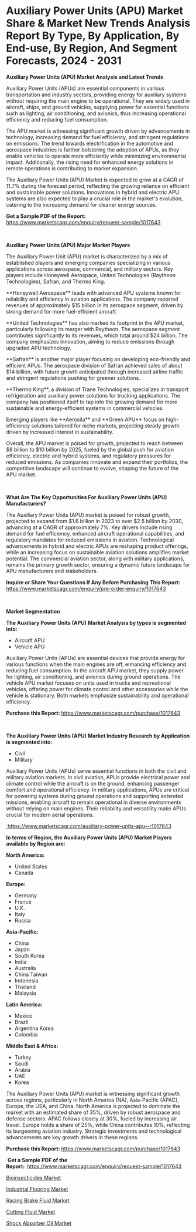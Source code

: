 <p><h1>Auxiliary Power Units (APU) Market Share & Market New Trends Analysis Report By Type, By Application, By End-use, By Region, And Segment Forecasts, 2024 - 2031</h1></p><p><strong>Auxiliary Power Units (APU) Market Analysis and Latest Trends</strong></p>
<p><p>Auxiliary Power Units (APUs) are essential components in various transportation and industry sectors, providing energy for auxiliary systems without requiring the main engine to be operational. They are widely used in aircraft, ships, and ground vehicles, supplying power for essential functions such as lighting, air conditioning, and avionics, thus increasing operational efficiency and reducing fuel consumption.</p><p>The APU market is witnessing significant growth driven by advancements in technology, increasing demand for fuel efficiency, and stringent regulations on emissions. The trend towards electrification in the automotive and aerospace industries is further bolstering the adoption of APUs, as they enable vehicles to operate more efficiently while minimizing environmental impact. Additionally, the rising need for enhanced energy solutions in remote operations is contributing to market expansion.</p><p>The Auxiliary Power Units (APU) Market is expected to grow at a CAGR of 11.7% during the forecast period, reflecting the growing reliance on efficient and sustainable power solutions. Innovations in hybrid and electric APU systems are also expected to play a crucial role in the market's evolution, catering to the increasing demand for cleaner energy sources.</p></p>
<p><strong>Get a Sample PDF of the Report:&nbsp;</strong> <a href="https://www.marketscagr.com/enquiry/request-sample/1017643">https://www.marketscagr.com/enquiry/request-sample/1017643</a></p>
<p>&nbsp;</p>
<p><strong>Auxiliary Power Units (APU) Major Market Players</strong></p>
<p><p>The Auxiliary Power Unit (APU) market is characterized by a mix of established players and emerging companies specializing in various applications across aerospace, commercial, and military sectors. Key players include Honeywell Aerospace, United Technologies (Raytheon Technologies), Safran, and Thermo King.</p><p>**Honeywell Aerospace** leads with advanced APU systems known for reliability and efficiency in aviation applications. The company reported revenues of approximately $15 billion in its aerospace segment, driven by strong demand for more fuel-efficient aircraft.</p><p>**United Technologies** has also marked its footprint in the APU market, particularly following its merger with Raytheon. The aerospace segment contributes significantly to its revenues, which total around $24 billion. The company emphasizes innovation, aiming to reduce emissions through upgraded APU technology.</p><p>**Safran** is another major player focusing on developing eco-friendly and efficient APUs. The aerospace division of Safran achieved sales of about $14 billion, with future growth anticipated through increased airline traffic and stringent regulations pushing for greener solutions.</p><p>**Thermo King**, a division of Trane Technologies, specializes in transport refrigeration and auxiliary power solutions for trucking applications. The company has positioned itself to tap into the growing demand for more sustainable and energy-efficient systems in commercial vehicles.</p><p>Emerging players like **Aerosila** and **Green APU** focus on high-efficiency solutions tailored for niche markets, projecting steady growth driven by increased interest in sustainability.</p><p>Overall, the APU market is poised for growth, projected to reach between $8 billion to $10 billion by 2025, fueled by the global push for aviation efficiency, electric and hybrid systems, and regulatory pressures for reduced emissions. As companies innovate and expand their portfolios, the competitive landscape will continue to evolve, shaping the future of the APU market.</p></p>
<p>&nbsp;</p>
<p><strong>What Are The Key Opportunities For Auxiliary Power Units (APU) Manufacturers?</strong></p>
<p><p>The Auxiliary Power Units (APU) market is poised for robust growth, projected to expand from $1.6 billion in 2023 to over $2.5 billion by 2030, advancing at a CAGR of approximately 7%. Key drivers include rising demand for fuel efficiency, enhanced aircraft operational capabilities, and regulatory mandates for reduced emissions in aviation. Technological advancements in hybrid and electric APUs are reshaping product offerings, while an increasing focus on sustainable aviation solutions amplifies market potential. The commercial aviation sector, along with military applications, remains the primary growth sector, ensuring a dynamic future landscape for APU manufacturers and stakeholders.</p></p>
<p><strong>Inquire or Share Your Questions If Any Before Purchasing This Report:</strong> <a href="https://www.marketscagr.com/enquiry/pre-order-enquiry/1017643">https://www.marketscagr.com/enquiry/pre-order-enquiry/1017643</a></p>
<p>&nbsp;</p>
<p><strong>Market Segmentation</strong></p>
<p><strong>The Auxiliary Power Units (APU) Market Analysis by types is segmented into:</strong></p>
<p><ul><li>Aircraft APU</li><li>Vehicle APU</li></ul></p>
<p><p>Auxiliary Power Units (APUs) are essential devices that provide energy for various functions when the main engines are off, enhancing efficiency and reducing fuel consumption. In the aircraft APU market, they supply power for lighting, air conditioning, and avionics during ground operations. The vehicle APU market focuses on units used in trucks and recreational vehicles, offering power for climate control and other accessories while the vehicle is stationary. Both markets emphasize sustainability and operational efficiency.</p></p>
<p><strong>Purchase this Report:&nbsp;</strong><a href="https://www.marketscagr.com/purchase/1017643">https://www.marketscagr.com/purchase/1017643</a></p>
<p>&nbsp;</p>
<p><strong>The Auxiliary Power Units (APU) Market Industry Research by Application is segmented into:</strong></p>
<p><ul><li>Civil</li><li>Military</li></ul></p>
<p><p>Auxiliary Power Units (APUs) serve essential functions in both the civil and military aviation markets. In civil aviation, APUs provide electrical power and climate control while the aircraft is on the ground, enhancing passenger comfort and operational efficiency. In military applications, APUs are critical for powering systems during ground operations and supporting extended missions, enabling aircraft to remain operational in diverse environments without relying on main engines. Their reliability and versatility make APUs crucial for modern aerial operations.</p></p>
<p><a href="https://www.marketscagr.com/auxiliary-power-units-apu--r1017643">&nbsp;https://www.marketscagr.com/auxiliary-power-units-apu--r1017643</a></p>
<p><strong>In terms of Region, the Auxiliary Power Units (APU) Market Players available by Region are:</strong></p>
<p>
    <p> <strong> North America: </strong>
        <ul>
            <li>United States</li>
            <li>Canada</li>
        </ul>
        </p> 
    <p> <strong> Europe: </strong>
        <ul>
            <li>Germany</li>
            <li>France</li>
            <li>U.K.</li>
            <li>Italy</li>
            <li>Russia</li>
        </ul>
        </p> 
    <p> <strong> Asia-Pacific: </strong>
        <ul>
            <li>China</li>
            <li>Japan</li>
            <li>South Korea</li>
            <li>India</li>
            <li>Australia</li>
            <li>China Taiwan</li>
            <li>Indonesia</li>
            <li>Thailand</li>
            <li>Malaysia</li>
        </ul>
        </p> 
    <p> <strong> Latin America: </strong>
        <ul>
            <li>Mexico</li>
            <li>Brazil</li>
            <li>Argentina Korea</li>
            <li>Colombia</li>
        </ul>
        </p> 
    <p> <strong> Middle East & Africa: </strong>
        <ul>
            <li>Turkey</li>
            <li>Saudi</li>
            <li>Arabia</li>
            <li>UAE</li>
            <li>Korea</li>
        </ul>
    </p>
    </p>
<p><p>The Auxiliary Power Units (APU) market is witnessing significant growth across regions, particularly in North America (NA), Asia-Pacific (APAC), Europe, the USA, and China. North America is projected to dominate the market with an estimated share of 35%, driven by robust aerospace and defense sectors. APAC follows closely at 30%, fueled by increasing air travel. Europe holds a share of 25%, while China contributes 10%, reflecting its burgeoning aviation industry. Strategic investments and technological advancements are key growth drivers in these regions.</p></p>
<p><strong>Purchase this Report: </strong><a href="https://www.marketscagr.com/purchase/1017643">https://www.marketscagr.com/purchase/1017643</a></p>
<p>&nbsp;<strong>Get a Sample PDF of the Report:&nbsp;&nbsp;</strong><a href="https://www.marketscagr.com/enquiry/request-sample/1017643">https://www.marketscagr.com/enquiry/request-sample/1017643</a></p>
<p><strong></strong></p>
<p><p><a href="https://www.linkedin.com/pulse/bioinsecticides-market-overview-global-trends-future-prospects-80gne?trackingId=b%2FtvSHghQRKnsUy8aBvxlg%3D%3D">Bioinsecticides Market</a></p><p><a href="https://issuu.com/reportprime-2/docs/industrial-flooring-market-size-203_44a39d1b5715de">Industrial Flooring Market</a></p><p><a href="https://medium.com/@daveblock08/the-racing-brake-fluid-industry-analysis-report-offers-a-comprehensive-and-current-examination-of-af84cefd2a2e">Racing Brake Fluid Market</a></p><p><a href="https://issuu.com/reportprime-2/docs/cutting-fluid-market-size-2030.pptx_4d60cb645d9670">Cutting Fluid Market</a></p><p><a href="https://medium.com/@daveblock08/the-shock-absorber-oil-market-research-report-provides-an-in-depth-and-up-to-date-analysis-of-the-43b34c3e2f78">Shock Absorber Oil Market</a></p></p>